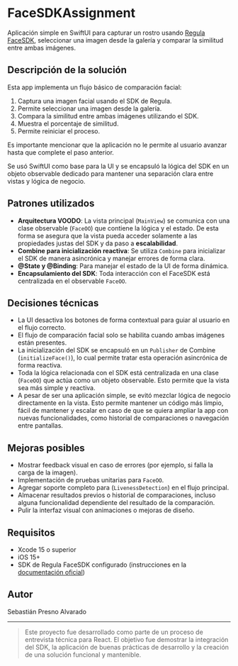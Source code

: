 # FaceSDKAssignment

Aplicación simple en SwiftUI para capturar un rostro usando [Regula FaceSDK]([https://regulaforensics.com/products/biometrics/facesdk/](https://docs.regulaforensics.com/develop/face-sdk/mobile/getting-started/installation/ios/)), seleccionar una imagen desde la galería y comparar la similitud entre ambas imágenes.

## Descripción de la solución

Esta app implementa un flujo básico de comparación facial:

1. Captura una imagen facial usando el SDK de Regula.
2. Permite seleccionar una imagen desde la galería.
3. Compara la similitud entre ambas imágenes utilizando el SDK.
4. Muestra el porcentaje de similitud.
5. Permite reiniciar el proceso.

Es importante mencionar que la aplicación no le permite al usuario avanzar hasta que complete el paso anterior.  

Se usó SwiftUI como base para la UI y se encapsuló la lógica del SDK en un objeto observable dedicado para mantener una separación clara entre vistas y lógica de negocio.

## Patrones utilizados

- **Arquitectura VOODO**: La vista principal (`MainView`) se comunica con una clase observable (`FaceOO`) que contiene la lógica y el estado. De esta forma se asegura que la vista pueda acceder solamente a las propiedades justas del SDK y da paso a **escalabilidad**.
- **Combine para inicialización reactiva**: Se utiliza `Combine` para inicializar el SDK de manera asincrónica y manejar errores de forma clara.
- **@State y @Binding**: Para manejar el estado de la UI de forma dinámica.
- **Encapsulamiento del SDK**: Toda interacción con el FaceSDK está centralizada en el observable `FaceOO`.

## Decisiones técnicas

- La UI desactiva los botones de forma contextual para guiar al usuario en el flujo correcto.
- El flujo de comparación facial solo se habilita cuando ambas imágenes están presentes.
- La inicialización del SDK se encapsuló en un `Publisher` de Combine (`initializeFace()`), lo cual permite tratar esta operación asincrónica de forma reactiva.
- Toda la lógica relacionada con el SDK está centralizada en una clase (`FaceOO`) que actúa como un objeto observable. Esto permite que la vista sea más simple y reactiva.
- A pesar de ser una aplicación simple, se evitó mezclar lógica de negocio directamente en la vista. Esto permite mantener un código más limpio, fácil de mantener y escalar en caso de que se quiera ampliar la app con nuevas funcionalidades, como historial de comparaciones o navegación entre pantallas.

## Mejoras posibles

- Mostrar feedback visual en caso de errores (por ejemplo, si falla la carga de la imagen).
- Implementación de pruebas unitarias para `FaceOO`.
- Agregar soporte completo para (`LivenessDetection`) en el flujo principal.
- Almacenar resultados previos o historial de comparaciones, incluso alguna funcionalidad dependiente del resultado de la comparación.
- Pulir la interfaz visual con animaciones o mejoras de diseño.



## Requisitos

- Xcode 15 o superior
- iOS 15+
- SDK de Regula FaceSDK configurado (instrucciones en la [documentación oficial](https://docs.regulaforensics.com/develop/face-sdk/))

## Autor

Sebastián Presno Alvarado

---

> Este proyecto fue desarrollado como parte de un proceso de entrevista técnica para React. El objetivo fue demostrar la integración del SDK, la aplicación de buenas prácticas de desarrollo y la creación de una solución funcional y mantenible.


